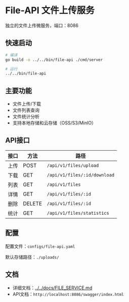 # File-API 文件上传服务

独立的文件上传微服务，端口：8086

## 快速启动

```bash
# 编译
go build -o ../../bin/file-api ./cmd/server

# 运行
../../bin/file-api
```

## 主要功能

- 文件上传/下载
- 文件列表查询
- 文件统计分析
- 支持本地存储和云存储（OSS/S3/MinIO）

## API接口

| 接口 | 方法 | 路径 |
|------|------|------|
| 上传 | POST | `/api/v1/files/upload` |
| 下载 | GET | `/api/v1/files/:id/download` |
| 列表 | GET | `/api/v1/files` |
| 详情 | GET | `/api/v1/files/:id` |
| 删除 | DELETE | `/api/v1/files/:id` |
| 统计 | GET | `/api/v1/files/statistics` |

## 配置

配置文件：`configs/file-api.yaml`

默认存储路径：`./uploads/`

## 文档

- 详细文档：[../../docs/FILE_SERVICE.md](../../docs/FILE_SERVICE.md)
- API文档：`http://localhost:8086/swagger/index.html`
